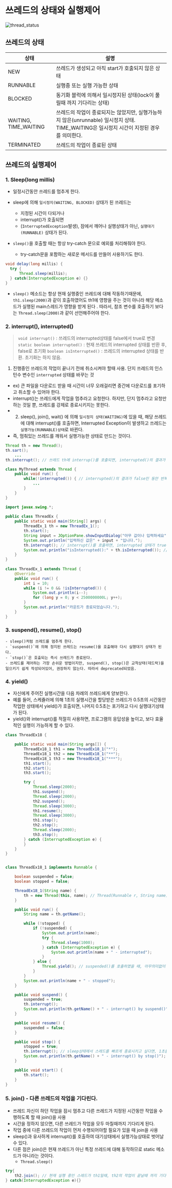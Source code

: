 # 쓰레드의 상태와 실행제어

![thread_status](./img/thread_status.jpg)

## 쓰레드의 상태

| 상태                    | 설명                                                                                       |
|-----------------------|------------------------------------------------------------------------------------------|
| NEW                   | 쓰레드가 생성되고 아직 start가 호출되지 않은 상태                                                           |
| RUNNABLE              | 실행중 또는 실행 가능한 상태                                                                         |
| BLOCKED               | 동기화 블럭에 의해서 일시정지된 상태(lock이 풀릴때 까지 기다리는 상태)                                               |
| WAITING, TIME_WAITING | 쓰레드의 작업이 종료되지는 않았지만, 실행가능하지 않은(unrunnable) 일시정지 상태. TIME_WAITING은 일시정지 시간이 지정된 경우를 의미한다. |
| TERMINATED            | 쓰레드의 작업이 종료된 상태                                                                          |


## 쓰레드의 실행제어

### 1. Sleep(long millis)
- 일정시간동안 쓰레드를 멈추게 한다.
- sleep에 의해 `일시정지(WAITING, BLOCKED)` 상태가 된 쓰레드는
    - 지정된 시간이 다되거나
    - interrupt()가 호출되면
    - (`InterruptedException`발생), 잠에서 깨어나 실행상태가 아닌, `실행대기(RUNNABLE)` 상태가 된다.

- `sleep()`을 호출할 때는 항상 try-catch 문으로 예외를 처리해줘야 한다.
    - try-catch문을 포함하는 새로운 메서드를 만들어 사용하기도 한다.
```java
void delay(long millis) {
  try {
	  Thread.sleep(millis);
  } catch(InterruptedException e) {}
}
```

- `sleep()` 메소드는 항상 현재 실행중인 쓰레드에 대해 작동하기때문에, `th1.sleep(2000)`과 같이 호출하였어도 th1에 영향을 주는 것이 아니라 해당 메소드가 실행된 main스레드가 영향을 받게 된다 .
  따라서, 참조 변수를 호출하기 보다는 `Thread.sleep(2000)`과 같이 선언해주어야 한다.

### 2. interrupt(), interrupted()
>`void interrupt()` : 쓰레드의 interrupted상태를 false에서 true로 변경
>`static boolean interrupted()` : 현재 쓰레드의 interrupted 상태를 반환 후, false로 초기화
>`boolean isInterrupted()` : 쓰레드의 interrupted 상태를 반환. 초기화는 하지 않음.

1. 진행중인 쓰레드의 작업이 끝나기 전에 취소시켜야 할때 사용.
    단지 쓰레드의 인스턴수 변수인 `interrupted` 상태를 바꾸는 것
- ex) 큰 파일을 다운로드 받을 때 시간이 너무 오래걸리면 중간에 다운로드를 포기하고 취소할 수 있어야 한다.
- interrupt()는 쓰레드에게 작업을 멈추라고 요청한다. 하지만, 단지 멈추라고 요청만 하는 것일 뿐, 쓰레드를 강제로 종료시키지는 못한다.
- 2. sleep(), join(), wait() 에 의해 `일시정지 상태(WAITING)`에 있을 때, 해당 쓰레드에 대해 interrupt()를 호출하면, Interrupted Exception이 발생하고 쓰레드는 `실행가능(RUNNABLE)상태`로 바뀐다.
- 즉, 멈춰있는 쓰레드를 깨워서 실행가능한 상태로 만드는 것이다.
```java
Thread th = new Thread();
th.sart();
	...
th.interrupt(); // 쓰레드 th에 interrup()를 호출되면, interrupted()의 결과가 true로 바뀌어 방복문을 탈출하게 된다.

class MyThread extends Thread {
	public void run() {
		while(!interrupted()) { // interrupted()의 결과가 false인 동안 반복
			... 
		}
	}
}

```

```java
import javax.swing.*;  
  
public class ThreadEx {  
    public static void main(String[] args) {  
        ThreadEx_1 th = new ThreadEx_1();  
        th.start();  
        String input = JOptionPane.showInputDialog("아무 값이나 입력하세요");  
        System.out.println("입력하신 값은" + input + "입니다.");  
        th.interrupt(); // interrupt()를 호출하면, interrupted 상태가 true가 된다.  
        System.out.println("isInterrupted():" + th.isInterrupted()); // true  
    }  
}  
  
class ThreadEx_1 extends Thread {  
    @Override  
    public void run() {
        int i = 10;
        while (i != 0 && !isInterrupted()) {
            System.out.println(i--);
            for (long y = 0; y < 2500000000L; y++);
        }  
        System.out.println("카운트가 종료되었습니다.");
    }  
}

```

### 3. suspend(), resume(), stop()
    - sleep()처럼 쓰레드를 멈추게 한다.
    - `suspend()`에 의해 정지된 쓰레드는 resume()을 호출해야 다시 실행대기 상태가 된다.
    - `stop()`은 호출되는 즉시 쓰레드가 종료된다.
    - 쓰레드를 제어하는 가장 손쉬운 방법이지만, suspend(), stop()은 교착상태(데드락)을 일으키기 쉽게 작성되어있어, 권장하지 않는다. 따라서 deprecated되었음.
### 4. yield()
- 자신에게 주어진 실행시간을 다음 차례의 쓰레드에게 양보한다.
- 예를 들어, 스케쥴러에 의해 1초의 실행시간을 할당받은 쓰레드가 0.5초의 시간동안 작업한 상태에서 yield()가 호출되면, 나머지 0.5초는 포기하고 다시 실행대기상태가 된다.
- yield()와 interrupt()를 적절히 사용하면, 프로그램의 응답성을 높이고, 보다 효율적인 실행이 가능하게 할 수 있다.
```java
class ThreadEx18 {

    public static void main(String args[]) {
        ThreadEx18_1 th1 = new ThreadEx18_1("*");
        ThreadEx18_1 th2 = new ThreadEx18_1("**");
        ThreadEx18_1 th3 = new ThreadEx18_1("***");
        th1.start();
        th2.start();
        th3.start();

        try {
            Thread.sleep(2000);
            th1.suspend();
            Thread.sleep(2000);
            th2.suspend();
            Thread.sleep(3000);
            th1.resume();
            Thread.sleep(3000);
            th1.stop();
            th2.stop();
            Thread.sleep(2000);
            th3.stop();
        } catch (InterruptedException e) {
        }
    }
}


class ThreadEx18_1 implements Runnable {

    boolean suspended = false;
    boolean stopped = false;

    ThreadEx18_1(String name) {
        th = new Thread(this, name); // Thread(Runnable r, String name)
    }

    public void run() {
        String name = th.getName();

        while (!stopped) {
            if (!suspended) {
                System.out.println(name);
                try {
                    Thread.sleep(1000);
                } catch (InterruptedException e) {
                    System.out.println(name + " - interrupted");
                }
            } else {
                Thread.yield(); // suspended()를 호출하였을 때, 아무의미없이 스레드가 돌지 않게 실행시간을 다른 스레드에게 양보한다.
            }
        }
        System.out.println(name + " - stopped");
    }

    public void suspend() {
        suspended = true;
        th.interrupt();
        System.out.println(th.getName() + " - interrupt() by suspend()");
    }

    public void resume() {
        suspended = false;
    }

    public void stop() {
        stopped = true;
        th.interrupt(); // sleep상태에서 스레드를 빠르게 종료시키고 싶다면, 1초를 기다릴 필요 없이, interrtup() 메서드를 호출하여, IntteruptedExceptiopn을 발생시켜, 실행가능 상태가 되도록 한다. 즉, 응답성이 좋아진다.
        System.out.println(th.getName() + " - interrupt() by stop()");
    }

    public void start() {
        th.start();
    }
}
```

### 5. join() - 다른 쓰레드의 작업을 기다린다.
- 쓰레드 자신이 하던 작업을 잠시 멈추고 다른 쓰레드가 지정된 시간동안 작업을 수행하도록 할 때 join()을 사용
- 시간을 정하지 않으면, 다른 쓰레드가 작업을 모두 마칠때까지 기다리게 된다.
- 작업 중에 다른 쓰레드의 작업이 먼저 수행되어야할 필요가 있을 때 join을 사용
- sleep()과 유사하게 interrupt()를 호출하여 대기상태에서 실행가능상태로 벗어날 수 있다.
- 다른 점은 join()은 현재 쓰레드가 아닌 특정 쓰레드에 대해 동작하므로 static 메소드가 아니라는 것이다.
    - `Thread.sleep()`
```java
try{
	th2.join(); // 현재 실행 중인 스레드가 th1일때, th2의 작업이 끝날때 까지 기다린다.
} catch(InterruptedException e){}
```